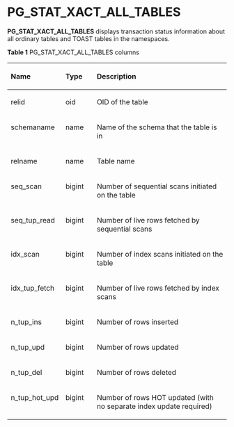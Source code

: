 # PG\_STAT\_XACT\_ALL\_TABLES<a name="EN-US_TOPIC_0242385980"></a>

**PG\_STAT\_XACT\_ALL\_TABLES**  displays transaction status information about all ordinary tables and TOAST tables in the namespaces.

**Table  1**  PG\_STAT\_XACT\_ALL\_TABLES columns

<a name="en-us_topic_0237122453_en-us_topic_0059778946_t8ea2059ad40d4d7aa3bf4d57efc6f120"></a>
<table><thead align="left"><tr id="en-us_topic_0237122453_en-us_topic_0059778946_re43718a6469144b78bb9095dac6c11c8"><th class="cellrowborder" valign="top" width="23.22%" id="mcps1.2.4.1.1"><p id="en-us_topic_0237122453_en-us_topic_0059778946_a2f2a8b0017654e8db1ee3078e760b0a5"><a name="en-us_topic_0237122453_en-us_topic_0059778946_a2f2a8b0017654e8db1ee3078e760b0a5"></a><a name="en-us_topic_0237122453_en-us_topic_0059778946_a2f2a8b0017654e8db1ee3078e760b0a5"></a>Name</p>
</th>
<th class="cellrowborder" valign="top" width="14.38%" id="mcps1.2.4.1.2"><p id="en-us_topic_0237122453_en-us_topic_0059778946_ab4bd7dca38564ccab53df4cafbc65901"><a name="en-us_topic_0237122453_en-us_topic_0059778946_ab4bd7dca38564ccab53df4cafbc65901"></a><a name="en-us_topic_0237122453_en-us_topic_0059778946_ab4bd7dca38564ccab53df4cafbc65901"></a>Type</p>
</th>
<th class="cellrowborder" valign="top" width="62.4%" id="mcps1.2.4.1.3"><p id="en-us_topic_0237122453_en-us_topic_0059778946_a19226924974141c58111ada2638e261d"><a name="en-us_topic_0237122453_en-us_topic_0059778946_a19226924974141c58111ada2638e261d"></a><a name="en-us_topic_0237122453_en-us_topic_0059778946_a19226924974141c58111ada2638e261d"></a>Description</p>
</th>
</tr>
</thead>
<tbody><tr id="en-us_topic_0237122453_en-us_topic_0059778946_r3a874fb7fcd34592873104d63a08bf49"><td class="cellrowborder" valign="top" width="23.22%" headers="mcps1.2.4.1.1 "><p id="en-us_topic_0237122453_en-us_topic_0059778946_a4daf1437b0b54d67a33b40dc0c849188"><a name="en-us_topic_0237122453_en-us_topic_0059778946_a4daf1437b0b54d67a33b40dc0c849188"></a><a name="en-us_topic_0237122453_en-us_topic_0059778946_a4daf1437b0b54d67a33b40dc0c849188"></a>relid</p>
</td>
<td class="cellrowborder" valign="top" width="14.38%" headers="mcps1.2.4.1.2 "><p id="en-us_topic_0237122453_en-us_topic_0059778946_a3c7b26992acc49968233af1a53d374dc"><a name="en-us_topic_0237122453_en-us_topic_0059778946_a3c7b26992acc49968233af1a53d374dc"></a><a name="en-us_topic_0237122453_en-us_topic_0059778946_a3c7b26992acc49968233af1a53d374dc"></a>oid</p>
</td>
<td class="cellrowborder" valign="top" width="62.4%" headers="mcps1.2.4.1.3 "><p id="en-us_topic_0237122453_en-us_topic_0059778946_a0a55ef9191044224a866942223c34bb5"><a name="en-us_topic_0237122453_en-us_topic_0059778946_a0a55ef9191044224a866942223c34bb5"></a><a name="en-us_topic_0237122453_en-us_topic_0059778946_a0a55ef9191044224a866942223c34bb5"></a>OID of the table</p>
</td>
</tr>
<tr id="en-us_topic_0237122453_en-us_topic_0059778946_r9fe52f56fe464f32941acf380174d916"><td class="cellrowborder" valign="top" width="23.22%" headers="mcps1.2.4.1.1 "><p id="en-us_topic_0237122453_en-us_topic_0059778946_a2d460cee97834d95b26f71ef58d49a80"><a name="en-us_topic_0237122453_en-us_topic_0059778946_a2d460cee97834d95b26f71ef58d49a80"></a><a name="en-us_topic_0237122453_en-us_topic_0059778946_a2d460cee97834d95b26f71ef58d49a80"></a>schemaname</p>
</td>
<td class="cellrowborder" valign="top" width="14.38%" headers="mcps1.2.4.1.2 "><p id="en-us_topic_0237122453_en-us_topic_0059778946_a7f6f8f2f9f76445ea99ff7ae011ad78d"><a name="en-us_topic_0237122453_en-us_topic_0059778946_a7f6f8f2f9f76445ea99ff7ae011ad78d"></a><a name="en-us_topic_0237122453_en-us_topic_0059778946_a7f6f8f2f9f76445ea99ff7ae011ad78d"></a>name</p>
</td>
<td class="cellrowborder" valign="top" width="62.4%" headers="mcps1.2.4.1.3 "><p id="en-us_topic_0237122453_en-us_topic_0059778946_a217b267370844085a7b177d53ffd85a9"><a name="en-us_topic_0237122453_en-us_topic_0059778946_a217b267370844085a7b177d53ffd85a9"></a><a name="en-us_topic_0237122453_en-us_topic_0059778946_a217b267370844085a7b177d53ffd85a9"></a>Name of the schema that the table is in</p>
</td>
</tr>
<tr id="en-us_topic_0237122453_en-us_topic_0059778946_r2ea38271e5844bab8e7eba6e9c33ced0"><td class="cellrowborder" valign="top" width="23.22%" headers="mcps1.2.4.1.1 "><p id="en-us_topic_0237122453_en-us_topic_0059778946_a2dab0fc93160404dbd5957f1da2aa940"><a name="en-us_topic_0237122453_en-us_topic_0059778946_a2dab0fc93160404dbd5957f1da2aa940"></a><a name="en-us_topic_0237122453_en-us_topic_0059778946_a2dab0fc93160404dbd5957f1da2aa940"></a>relname</p>
</td>
<td class="cellrowborder" valign="top" width="14.38%" headers="mcps1.2.4.1.2 "><p id="en-us_topic_0237122453_en-us_topic_0059778946_afc5dee6599bf46919670156b49db0fb9"><a name="en-us_topic_0237122453_en-us_topic_0059778946_afc5dee6599bf46919670156b49db0fb9"></a><a name="en-us_topic_0237122453_en-us_topic_0059778946_afc5dee6599bf46919670156b49db0fb9"></a>name</p>
</td>
<td class="cellrowborder" valign="top" width="62.4%" headers="mcps1.2.4.1.3 "><p id="en-us_topic_0237122453_en-us_topic_0059778946_aa88ff011f75340a78d7d3be102bd5ba0"><a name="en-us_topic_0237122453_en-us_topic_0059778946_aa88ff011f75340a78d7d3be102bd5ba0"></a><a name="en-us_topic_0237122453_en-us_topic_0059778946_aa88ff011f75340a78d7d3be102bd5ba0"></a>Table name</p>
</td>
</tr>
<tr id="en-us_topic_0237122453_en-us_topic_0059778946_r59b1119865694ab487388da71048bf52"><td class="cellrowborder" valign="top" width="23.22%" headers="mcps1.2.4.1.1 "><p id="en-us_topic_0237122453_en-us_topic_0059778946_af3f394e9a895489185c7795d1eaad716"><a name="en-us_topic_0237122453_en-us_topic_0059778946_af3f394e9a895489185c7795d1eaad716"></a><a name="en-us_topic_0237122453_en-us_topic_0059778946_af3f394e9a895489185c7795d1eaad716"></a>seq_scan</p>
</td>
<td class="cellrowborder" valign="top" width="14.38%" headers="mcps1.2.4.1.2 "><p id="en-us_topic_0237122453_en-us_topic_0059778946_a8f0e4708db46478d8da9fd10323ab463"><a name="en-us_topic_0237122453_en-us_topic_0059778946_a8f0e4708db46478d8da9fd10323ab463"></a><a name="en-us_topic_0237122453_en-us_topic_0059778946_a8f0e4708db46478d8da9fd10323ab463"></a>bigint</p>
</td>
<td class="cellrowborder" valign="top" width="62.4%" headers="mcps1.2.4.1.3 "><p id="en-us_topic_0237122453_en-us_topic_0059778946_a513d25d650034e37b81f4f27bb7e8d2f"><a name="en-us_topic_0237122453_en-us_topic_0059778946_a513d25d650034e37b81f4f27bb7e8d2f"></a><a name="en-us_topic_0237122453_en-us_topic_0059778946_a513d25d650034e37b81f4f27bb7e8d2f"></a>Number of sequential scans initiated on the table</p>
</td>
</tr>
<tr id="en-us_topic_0237122453_en-us_topic_0059778946_r149b741c52684e9ca5e12e4bdbcc830f"><td class="cellrowborder" valign="top" width="23.22%" headers="mcps1.2.4.1.1 "><p id="en-us_topic_0237122453_en-us_topic_0059778946_a90ff7a25fc56428ebc9b2d0c33e4aa4c"><a name="en-us_topic_0237122453_en-us_topic_0059778946_a90ff7a25fc56428ebc9b2d0c33e4aa4c"></a><a name="en-us_topic_0237122453_en-us_topic_0059778946_a90ff7a25fc56428ebc9b2d0c33e4aa4c"></a>seq_tup_read</p>
</td>
<td class="cellrowborder" valign="top" width="14.38%" headers="mcps1.2.4.1.2 "><p id="en-us_topic_0237122453_en-us_topic_0059778946_adf478769ee6d4b599193e23969e1bfd6"><a name="en-us_topic_0237122453_en-us_topic_0059778946_adf478769ee6d4b599193e23969e1bfd6"></a><a name="en-us_topic_0237122453_en-us_topic_0059778946_adf478769ee6d4b599193e23969e1bfd6"></a>bigint</p>
</td>
<td class="cellrowborder" valign="top" width="62.4%" headers="mcps1.2.4.1.3 "><p id="en-us_topic_0237122453_en-us_topic_0059778946_ab9bd14bcdd2f4d7eb0382a958313e984"><a name="en-us_topic_0237122453_en-us_topic_0059778946_ab9bd14bcdd2f4d7eb0382a958313e984"></a><a name="en-us_topic_0237122453_en-us_topic_0059778946_ab9bd14bcdd2f4d7eb0382a958313e984"></a>Number of live rows fetched by sequential scans</p>
</td>
</tr>
<tr id="en-us_topic_0237122453_en-us_topic_0059778946_r9fadacbe0d4248d09852c23a7315bd68"><td class="cellrowborder" valign="top" width="23.22%" headers="mcps1.2.4.1.1 "><p id="en-us_topic_0237122453_en-us_topic_0059778946_a5b9ad07fe4b048e9b6a1afe0681424ca"><a name="en-us_topic_0237122453_en-us_topic_0059778946_a5b9ad07fe4b048e9b6a1afe0681424ca"></a><a name="en-us_topic_0237122453_en-us_topic_0059778946_a5b9ad07fe4b048e9b6a1afe0681424ca"></a>idx_scan</p>
</td>
<td class="cellrowborder" valign="top" width="14.38%" headers="mcps1.2.4.1.2 "><p id="en-us_topic_0237122453_en-us_topic_0059778946_aec881880ce4949b1887a26b76f8144e0"><a name="en-us_topic_0237122453_en-us_topic_0059778946_aec881880ce4949b1887a26b76f8144e0"></a><a name="en-us_topic_0237122453_en-us_topic_0059778946_aec881880ce4949b1887a26b76f8144e0"></a>bigint</p>
</td>
<td class="cellrowborder" valign="top" width="62.4%" headers="mcps1.2.4.1.3 "><p id="en-us_topic_0237122453_en-us_topic_0059778946_a802797fbcdfd401dbd095c90f479c75e"><a name="en-us_topic_0237122453_en-us_topic_0059778946_a802797fbcdfd401dbd095c90f479c75e"></a><a name="en-us_topic_0237122453_en-us_topic_0059778946_a802797fbcdfd401dbd095c90f479c75e"></a>Number of index scans initiated on the table</p>
</td>
</tr>
<tr id="en-us_topic_0237122453_en-us_topic_0059778946_r6eb365adbf404179be1d91e472854f03"><td class="cellrowborder" valign="top" width="23.22%" headers="mcps1.2.4.1.1 "><p id="en-us_topic_0237122453_en-us_topic_0059778946_af388f72f38ac4010aeaa1748982f679d"><a name="en-us_topic_0237122453_en-us_topic_0059778946_af388f72f38ac4010aeaa1748982f679d"></a><a name="en-us_topic_0237122453_en-us_topic_0059778946_af388f72f38ac4010aeaa1748982f679d"></a>idx_tup_fetch</p>
</td>
<td class="cellrowborder" valign="top" width="14.38%" headers="mcps1.2.4.1.2 "><p id="en-us_topic_0237122453_en-us_topic_0059778946_a97e68f38edef4eb58de5daa9998d0589"><a name="en-us_topic_0237122453_en-us_topic_0059778946_a97e68f38edef4eb58de5daa9998d0589"></a><a name="en-us_topic_0237122453_en-us_topic_0059778946_a97e68f38edef4eb58de5daa9998d0589"></a>bigint</p>
</td>
<td class="cellrowborder" valign="top" width="62.4%" headers="mcps1.2.4.1.3 "><p id="en-us_topic_0237122453_en-us_topic_0059778946_a71f7ef9d58ca41158cfa3ed1b032cfe8"><a name="en-us_topic_0237122453_en-us_topic_0059778946_a71f7ef9d58ca41158cfa3ed1b032cfe8"></a><a name="en-us_topic_0237122453_en-us_topic_0059778946_a71f7ef9d58ca41158cfa3ed1b032cfe8"></a>Number of live rows fetched by index scans</p>
</td>
</tr>
<tr id="en-us_topic_0237122453_en-us_topic_0059778946_r069fee13394942bf9111ee486ea5f06d"><td class="cellrowborder" valign="top" width="23.22%" headers="mcps1.2.4.1.1 "><p id="en-us_topic_0237122453_en-us_topic_0059778946_a85d0f30c99704e1989e403b5f50153a3"><a name="en-us_topic_0237122453_en-us_topic_0059778946_a85d0f30c99704e1989e403b5f50153a3"></a><a name="en-us_topic_0237122453_en-us_topic_0059778946_a85d0f30c99704e1989e403b5f50153a3"></a>n_tup_ins</p>
</td>
<td class="cellrowborder" valign="top" width="14.38%" headers="mcps1.2.4.1.2 "><p id="en-us_topic_0237122453_en-us_topic_0059778946_a237b6c349ffa4204ab04d7bc3ea5f0a6"><a name="en-us_topic_0237122453_en-us_topic_0059778946_a237b6c349ffa4204ab04d7bc3ea5f0a6"></a><a name="en-us_topic_0237122453_en-us_topic_0059778946_a237b6c349ffa4204ab04d7bc3ea5f0a6"></a>bigint</p>
</td>
<td class="cellrowborder" valign="top" width="62.4%" headers="mcps1.2.4.1.3 "><p id="en-us_topic_0237122453_en-us_topic_0059778946_a453b27bc7d7146e698792d140767820e"><a name="en-us_topic_0237122453_en-us_topic_0059778946_a453b27bc7d7146e698792d140767820e"></a><a name="en-us_topic_0237122453_en-us_topic_0059778946_a453b27bc7d7146e698792d140767820e"></a>Number of rows inserted</p>
</td>
</tr>
<tr id="en-us_topic_0237122453_en-us_topic_0059778946_rb005434291eb4864883e4a30ef91611c"><td class="cellrowborder" valign="top" width="23.22%" headers="mcps1.2.4.1.1 "><p id="en-us_topic_0237122453_en-us_topic_0059778946_af458a5ac203c40bb8daa554d5ba0f43b"><a name="en-us_topic_0237122453_en-us_topic_0059778946_af458a5ac203c40bb8daa554d5ba0f43b"></a><a name="en-us_topic_0237122453_en-us_topic_0059778946_af458a5ac203c40bb8daa554d5ba0f43b"></a>n_tup_upd</p>
</td>
<td class="cellrowborder" valign="top" width="14.38%" headers="mcps1.2.4.1.2 "><p id="en-us_topic_0237122453_en-us_topic_0059778946_a5078605ff52543d5b9c77b70722a453b"><a name="en-us_topic_0237122453_en-us_topic_0059778946_a5078605ff52543d5b9c77b70722a453b"></a><a name="en-us_topic_0237122453_en-us_topic_0059778946_a5078605ff52543d5b9c77b70722a453b"></a>bigint</p>
</td>
<td class="cellrowborder" valign="top" width="62.4%" headers="mcps1.2.4.1.3 "><p id="en-us_topic_0237122453_en-us_topic_0059778946_a99a39d27b14046d98875c117d4e804b0"><a name="en-us_topic_0237122453_en-us_topic_0059778946_a99a39d27b14046d98875c117d4e804b0"></a><a name="en-us_topic_0237122453_en-us_topic_0059778946_a99a39d27b14046d98875c117d4e804b0"></a>Number of rows updated</p>
</td>
</tr>
<tr id="en-us_topic_0237122453_en-us_topic_0059778946_rb758367d79184c1fa37872047e47e162"><td class="cellrowborder" valign="top" width="23.22%" headers="mcps1.2.4.1.1 "><p id="en-us_topic_0237122453_en-us_topic_0059778946_ab866d1dda1dc480b8afc3b72a1abecfc"><a name="en-us_topic_0237122453_en-us_topic_0059778946_ab866d1dda1dc480b8afc3b72a1abecfc"></a><a name="en-us_topic_0237122453_en-us_topic_0059778946_ab866d1dda1dc480b8afc3b72a1abecfc"></a>n_tup_del</p>
</td>
<td class="cellrowborder" valign="top" width="14.38%" headers="mcps1.2.4.1.2 "><p id="en-us_topic_0237122453_en-us_topic_0059778946_aae661687cb8946f1b7c64fc59b961997"><a name="en-us_topic_0237122453_en-us_topic_0059778946_aae661687cb8946f1b7c64fc59b961997"></a><a name="en-us_topic_0237122453_en-us_topic_0059778946_aae661687cb8946f1b7c64fc59b961997"></a>bigint</p>
</td>
<td class="cellrowborder" valign="top" width="62.4%" headers="mcps1.2.4.1.3 "><p id="en-us_topic_0237122453_en-us_topic_0059778946_a724cd9e18d5247919f5997336505aee9"><a name="en-us_topic_0237122453_en-us_topic_0059778946_a724cd9e18d5247919f5997336505aee9"></a><a name="en-us_topic_0237122453_en-us_topic_0059778946_a724cd9e18d5247919f5997336505aee9"></a>Number of rows deleted</p>
</td>
</tr>
<tr id="en-us_topic_0237122453_en-us_topic_0059778946_r9ed50e1a0e334ac4a33ccba8111ad303"><td class="cellrowborder" valign="top" width="23.22%" headers="mcps1.2.4.1.1 "><p id="en-us_topic_0237122453_en-us_topic_0059778946_ad6d4b6b0bf76408b999fc8a19c38f65b"><a name="en-us_topic_0237122453_en-us_topic_0059778946_ad6d4b6b0bf76408b999fc8a19c38f65b"></a><a name="en-us_topic_0237122453_en-us_topic_0059778946_ad6d4b6b0bf76408b999fc8a19c38f65b"></a>n_tup_hot_upd</p>
</td>
<td class="cellrowborder" valign="top" width="14.38%" headers="mcps1.2.4.1.2 "><p id="en-us_topic_0237122453_en-us_topic_0059778946_a26fe40aefc87496fb42f3659b0ec408e"><a name="en-us_topic_0237122453_en-us_topic_0059778946_a26fe40aefc87496fb42f3659b0ec408e"></a><a name="en-us_topic_0237122453_en-us_topic_0059778946_a26fe40aefc87496fb42f3659b0ec408e"></a>bigint</p>
</td>
<td class="cellrowborder" valign="top" width="62.4%" headers="mcps1.2.4.1.3 "><p id="en-us_topic_0237122453_en-us_topic_0059778946_a3e75e1e81ad44b8f9839c3e6f55882cc"><a name="en-us_topic_0237122453_en-us_topic_0059778946_a3e75e1e81ad44b8f9839c3e6f55882cc"></a><a name="en-us_topic_0237122453_en-us_topic_0059778946_a3e75e1e81ad44b8f9839c3e6f55882cc"></a>Number of rows HOT updated (with no separate index update required)</p>
</td>
</tr>
</tbody>
</table>

